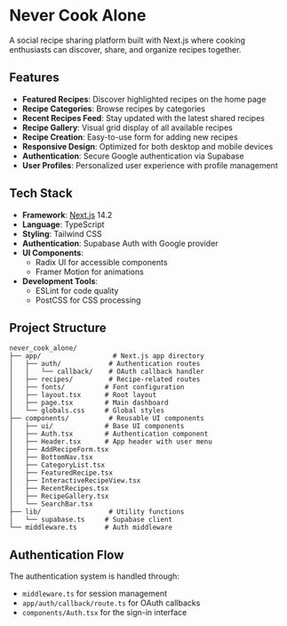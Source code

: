 # Never Cook Alone

A social recipe sharing platform built with Next.js where cooking enthusiasts can discover, share, and organize recipes together.

## Features

- **Featured Recipes**: Discover highlighted recipes on the home page
- **Recipe Categories**: Browse recipes by categories
- **Recent Recipes Feed**: Stay updated with the latest shared recipes
- **Recipe Gallery**: Visual grid display of all available recipes
- **Recipe Creation**: Easy-to-use form for adding new recipes
- **Responsive Design**: Optimized for both desktop and mobile devices
- **Authentication**: Secure Google authentication via Supabase
- **User Profiles**: Personalized user experience with profile management

## Tech Stack

- **Framework**: [Next.js](https://nextjs.org) 14.2
- **Language**: TypeScript
- **Styling**: Tailwind CSS
- **Authentication**: Supabase Auth with Google provider
- **UI Components**: 
  - Radix UI for accessible components
  - Framer Motion for animations
- **Development Tools**:
  - ESLint for code quality
  - PostCSS for CSS processing

## Project Structure

```
never_cook_alone/
├── app/                  # Next.js app directory
│   ├── auth/            # Authentication routes
│   │   └── callback/    # OAuth callback handler
│   ├── recipes/         # Recipe-related routes
│   ├── fonts/          # Font configuration
│   ├── layout.tsx      # Root layout
│   ├── page.tsx        # Main dashboard
│   └── globals.css     # Global styles
├── components/          # Reusable UI components
│   ├── ui/             # Base UI components
│   ├── Auth.tsx        # Authentication component
│   ├── Header.tsx      # App header with user menu
│   ├── AddRecipeForm.tsx
│   ├── BottomNav.tsx
│   ├── CategoryList.tsx
│   ├── FeaturedRecipe.tsx
│   ├── InteractiveRecipeView.tsx
│   ├── RecentRecipes.tsx
│   ├── RecipeGallery.tsx
│   └── SearchBar.tsx
├── lib/                 # Utility functions
│   └── supabase.ts     # Supabase client
└── middleware.ts       # Auth middleware
```

## Authentication Flow

The authentication system is handled through:
- `middleware.ts` for session management
- `app/auth/callback/route.ts` for OAuth callbacks
- `components/Auth.tsx` for the sign-in interface
